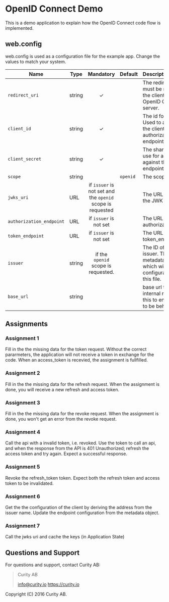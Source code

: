 # OpenID Connect Demo
This is a demo application to explain how the OpenID Connect code flow is implemented.


## web.config
web.config is used as a configuration file for the example app. Change the values to match your system.

Name            | Type    | Mandatory | Default  | Description
----------------| ------- | :-------: | -------- | :---------------
`redirect_uri`  | string  |    ✓      |          | The redirect uri to use, must be registered for the client at the OpenID Connect server.
`client_id`     | string  |    ✓      |          | The id for the client. Used to authenticate the client against the authorization server endpoint.
`client_secret` | string  |    ✓      |          | The shared secret to use for authentication against the token endpoint.
`scope`         | string  |           | `openid` | The scopes to ask for.
`jwks_uri`      | URL     | if `issuer` is not set and the `openid` scope is requested          |          | The URL that points to the JWK set.
`authorization_endpoint` | URL | if `issuer` is not set     |          | The URL to the authorization_endpoint.
`token_endpoint`| URL     |    if `issuer` is not set      |          | The URL to the token_endpoint. 
`issuer`        | string  | if the `openid` scope is requested.           |          | The ID of the token issuer. This enables metadata discovery which will override the configuration set up in this file.
`base_url`      | string  |           |          | base url to be added to internal redirects. Set this to enable the client to be behind a proxy.

## Assignments
### Assignment 1
Fill in the the missing data for the token request. Without the correct pararmeters, the application will not receive a token in exchange for the code. When an access_token is recevied, the assignment is fullfilled.

### Assignment 2
Fill in the the missing data for the refresh request.
When the assignment is done, you will receive a new refresh and access token.

### Assignment 3
Fill in the the missing data for the revoke request. 
When the assignment is done, you won't get an error from the revoke request.

### Assignment 4
Call the api with a invalid token, i.e. revoked. Use the token to call an api, and when the response from the API is 401 Unauthorized; refresh the access token and try again. Expect a successful response.

### Assignment 5
Revoke the refresh_token token. Expect both the refresh token and access token to be invalidated.

### Assignment 6
Get the the configuration of the client by deriving the address from the issuer name. Update the endpoint configuration from the metadata object.

### Assignment 7
Call the jwks uri and cache the keys (in Application State)

## Questions and Support

For questions and support, contact Curity AB:

> Curity AB
>
> info@curity.io
> https://curity.io


Copyright (C) 2016 Curity AB.
